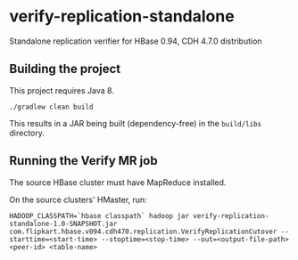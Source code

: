 # verify-replication-standalone
Standalone replication verifier for HBase 0.94, CDH 4.7.0 distribution

## Building the project

This project requires Java 8.


    ./gradlew clean build


This results in a JAR being built (dependency-free) in the `build/libs` directory.

## Running the Verify MR job

The source HBase cluster must have MapReduce installed.

On the source clusters' HMaster, run:

    HADOOP_CLASSPATH=`hbase classpath` hadoop jar verify-replication-standalone-1.0-SNAPSHOT.jar com.flipkart.hbase.v094.cdh470.replication.VerifyReplicationCutover --starttime=<start-time> --stoptime=<stop-time> --out=<output-file-path> <peer-id> <table-name>
    
